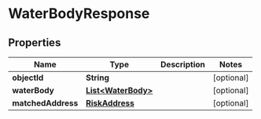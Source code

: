 

# WaterBodyResponse


## Properties

Name | Type | Description | Notes
------------ | ------------- | ------------- | -------------
**objectId** | **String** |  |  [optional]
**waterBody** | [**List&lt;WaterBody&gt;**](WaterBody.md) |  |  [optional]
**matchedAddress** | [**RiskAddress**](RiskAddress.md) |  |  [optional]




